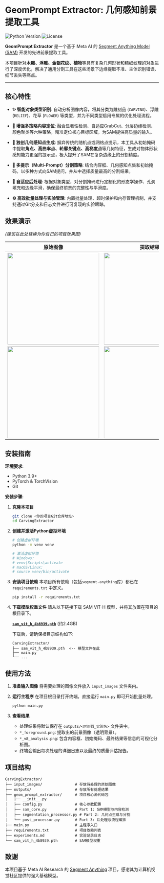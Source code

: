 # GeomPrompt Extractor: 几何感知前景提取工具

![Python Version](https://img.shields.io/badge/python-3.9+-blue.svg)
![License](https://img.shields.io/badge/license-Apache_2.0-orange.svg)

**GeomPrompt Extractor** 是一个基于 Meta AI 的 [Segment Anything Model (SAM)](https://github.com/facebookresearch/segment-anything) 开发的先进前景提取工具。

本项目针对**木雕、浮雕、金银花纹、植物**等具有复杂几何形状和精细纹理的对象进行了深度优化，解决了通用分割工具在这些场景下边缘提取不准、主体识别错误、细节丢失等痛点。

---

## 核心特性

- **✨ 智能对象类型识别**: 自动分析图像内容，将其分类为雕刻品 (`CARVING`)、浮雕 (`RELIEF`)、花草 (`FLOWER`) 等类型，并为不同类型启用专属的优化处理流程。

- **🎯 增强多策略内容定位**: 融合显著性检测、自适应GrabCut、分层边缘检测、颜色聚类等六种策略，精准定位核心目标区域，为SAM提供高质量的输入。

- **📐 独创几何感知点生成**: 摒弃传统的随机点或网格点提示，本工具从初始掩码中提取**角点、高曲率点、轮廓关键点、高梯度点**等几何特征，生成对物体形状感知能力更强的提示点，极大提升了SAM在复杂边缘上的分割精度。

- **🚀 多提示（Multi-Prompt）分割策略**: 结合内容框、几何感知点集和初始掩码，以多种方式向SAM提问，并从中选择质量最高的分割结果。

- **🔧 自适应后处理**: 根据对象类型，对分割掩码进行定制化的形态学操作、孔洞填充和边缘平滑，确保最终前景的完整性与平滑度。

- **⚙️ 高效批量处理与实验管理**: 内置批量处理、超时保护和内存管理机制，并支持通过Git分支和日志文件进行可复现的实验跟踪。

## 效果演示

*(建议在此处替换为你自己的项目效果图)*

| 原始图像 | 提取结果 |
| :---: | :---: |
| <img src="docs/assets/carving_before.jpg" width="300"/> | <img src="docs/assets/carving_after.png" width="300"/> |
| <img src="docs/assets/relief_before.jpg" width="300"/> | <img src="docs/assets/relief_after.png" width="300"/> |

## 安装指南

**环境要求**:
* Python 3.9+
* PyTorch & TorchVision
* Git

**安装步骤**:

1.  **克隆本项目**
    ```bash
    git clone <你的项目Git仓库地址>
    cd CarvingExtractor
    ```

2.  **创建并激活Python虚拟环境**
    ```bash
    # 创建虚拟环境
    python -m venv venv

    # 激活虚拟环境
    # Windows:
    # venv\Scripts\activate
    # macOS/Linux:
    # source venv/bin/activate
    ```

3.  **安装项目依赖**
    本项目所有依赖（包括`segment-anything`库）都已在 `requirements.txt` 中定义。
    ```bash
    pip install -r requirements.txt
    ```

4.  **下载模型权重文件**
    请从以下链接下载 SAM ViT-H 模型，并将其放置在项目的根目录下。
    
    [**`sam_vit_h_4b8939.pth`**](https://dl.fbaipublicfiles.com/segment_anything/sam_vit_h_4b8939.pth) (约2.4GB)
    
    下载后，请确保根目录结构如下:
    ```
    CarvingExtractor/
    ├── sam_vit_h_4b8939.pth  <-- 模型文件在此
    ├── main.py
    └── ...
    ```

## 使用方法

1.  **准备输入图像**
    将需要处理的图像文件放入 `input_images` 文件夹内。

2.  **运行主程序**
    在项目根目录打开终端，直接运行 `main.py` 即可开始批量处理。
    ```bash
    python main.py
    ```

3.  **查看结果**
    * 处理结果将默认保存在 `outputs/<时间戳_实验名>` 文件夹中。
    * `*_foreground.png`: 提取出的前景图像（透明背景）。
    * `*_v8_analysis.png`: 包含内容框、初始掩码、最终结果等信息的可视化分析图。
    * 终端会输出每次处理的详细日志以及最终的质量评估报告。

## 项目结构

```
CarvingExtractor/
├── input_images/               # 存放待处理的原始图像
├── outputs/                    # 存放所有处理结果
├── geom_prompt_extractor/      # 项目核心源代码包
│   ├── __init__.py
│   ├── config.py               # 核心参数配置
│   ├── sam_core.py             # Part 1: SAM模型与内容检测
│   ├── segmentation_processor.py # Part 2: 几何点生成与分割
│   └── post_processor.py       # Part 3: 后处理与流程编排
├── main.py                     # 主程序入口
├── requirements.txt            # 项目依赖列表
├── experiments.md              # 实验记录日志
└── sam_vit_h_4b8939.pth        # SAM模型权重
```

## 致谢

本项目基于 Meta AI Research 的 [Segment Anything](https://github.com/facebookresearch/segment-anything) 项目。感谢其为计算机视觉社区提供的强大基础模型。
